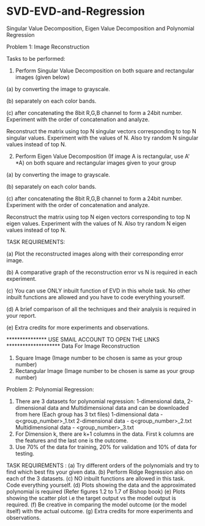 # SVD-EVD-and-Regression
Singular Value Decomposition, Eigen Value Decomposition and Polynomial Regression


Problem 1: Image Reconstruction 

Tasks to be performed:
1) Perform Singular Value Decomposition on both square and rectangular images (given below)

(a) by converting the image to grayscale.

(b) separately on each color bands.

(c) after concatenating the 8bit R,G,B channel to form a 24bit number. Experiment with the order of concatenation and analyze. 

Reconstruct the matrix using top N singular vectors corresponding to top N singular values. Experiment with the values of N. Also try random N singular values instead of top N.



2) Perform Eigen Value Decomposition (If image A is rectangular, use A' *A) on both square and rectangular images given to your group

(a) by converting the image to grayscale.

(b) separately on each color bands.

(c) after concatenating the 8bit R,G,B channel to form a 24bit number. Experiment with the order of concatenation and analyze. 

Reconstruct the matrix using top N eigen vectors corresponding to top N eigen values. Experiment with the values of N. Also try random N eigen values instead of top N.


TASK REQUIREMENTS:

(a) Plot the reconstructed images along with their corresponding error image.

(b) A comparative graph of the reconstruction error vs N is required in each experiment.

(c) You can use ONLY inbuilt function of EVD in this whole task. No other inbuilt functions are allowed and you have to code everything yourself.

(d) A brief comparison of all the techniques and their analysis is required in your report.

(e) Extra credits for more experiments and observations.

*************** USE SMAIL ACCOUNT TO OPEN THE LINKS ********************
Data For Image Reconstruction
1) Square Image (Image number to be chosen is same as your group number)
2) Rectangular Image (Image number to be chosen is same as your group number)




Problem 2: Polynomial Regression:

1) There are 3 datasets for polynomial regression: 1-dimensional data, 2-dimensional data and Multidimensional data and can be downloaded from here (Each group has 3 txt files)
1-dimensional data      - q<group_number>_1.txt
2-dimensional data      - q<group_number>_2.txt
Multidimensional data  - <group_number>_3.txt
2) For Dimension k, there are k+1 columns in the data. First k columns are the features and the last one is the outcome.
3) Use 70% of the data for training, 20% for validation and 10% of data for testing.

TASK REQUIREMENTS : 
(a) Try different orders of the polynomials and try to find which best fits your given data.
(b) Perform Ridge Regression also on each of the 3 datasets. 
(c) NO inbuilt functions are allowed in this task. Code everything yourself.
(d) Plots showing the data and the approximated polynomial is required (Refer figures 1.2 to 1.7 of Bishop book)
(e) Plots showing the scatter plot i.e the target output vs the model output is required.
(f) Be creative in comparing the model outcome (or the model itself) with the actual outcome.
(g) Extra credits for more experiments and observations.
